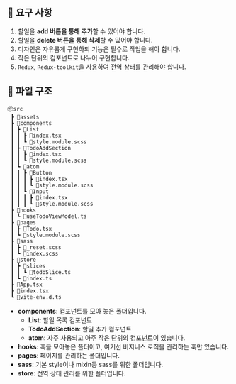## 🎯 요구 사항

1. 할일을 **add 버튼을 통해 추가**할 수 있어야 합니다.
2. 할일을 **delete 버튼을 통해 삭제**할 수 있어야 합니다.
3. 디자인은 자유롭게 구현하되 기능은 필수로 작업을 해야 합니다.
4. 작은 단위의 컴포넌트로 나누어 구현합니다.
5. `Redux`, `Redux-toolkit`을 사용하여 전역 상태를 관리해야 합니다.

## 📂 파일 구조

```
📦src
 ┣ 📂assets
 ┣ 📂components
 ┃ ┣ 📂List
 ┃ ┃ ┣ 📜index.tsx
 ┃ ┃ ┗ 📜style.module.scss
 ┃ ┣ 📂TodoAddSection
 ┃ ┃ ┣ 📜index.tsx
 ┃ ┃ ┗ 📜style.module.scss
 ┃ ┗ 📂atom
 ┃ ┃ ┣ 📂Button
 ┃ ┃ ┃ ┣ 📜index.tsx
 ┃ ┃ ┃ ┗ 📜style.module.scss
 ┃ ┃ ┗ 📂Input
 ┃ ┃ ┃ ┣ 📜index.tsx
 ┃ ┃ ┃ ┗ 📜style.module.scss
 ┣ 📂hooks
 ┃ ┗ 📜useTodoViewModel.ts
 ┣ 📂pages
 ┃ ┣ 📜Todo.tsx
 ┃ ┗ 📜style.module.scss
 ┣ 📂sass
 ┃ ┣ 📜_reset.scss
 ┃ ┗ 📜index.scss
 ┣ 📂store
 ┃ ┣ 📂slices
 ┃ ┃ ┗ 📜todoSlice.ts
 ┃ ┗ 📜index.ts
 ┣ 📜App.tsx
 ┣ 📜index.tsx
 ┗ 📜vite-env.d.ts
```

- **components**: 컴포넌트를 모아 놓은 폴더입니다.
  - **List**: 할일 목록 컴포넌트
  - **TodoAddSection**: 할일 추가 컴포넌트
  - **atom**: 자주 사용되고 아주 작은 단위의 컴포넌트이 있습니다.
- **hooks**: 훅을 모아놓은 폴더이고, 여기선 비지니스 로직을 관리하는 훅만 있습니다.
- **pages**: 페이지를 관리하는 폴더입니다.
- **sass**: 기본 style이나 mixin등 sass를 위한 폴더입니다.
- **store**: 전역 상태 관리를 위한 폴더입니다.
